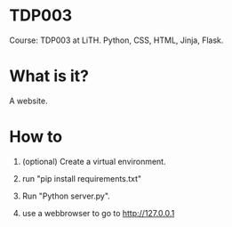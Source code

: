 # TDP003
Course: TDP003 at LiTH. Python, CSS, HTML, Jinja, Flask.

# What is it?

A website. 

# How to

1) (optional) Create a virtual environment.

2) run "pip install requirements.txt"

3) Run "Python server.py".

2) use a webbrowser to go to http://127.0.0.1 

